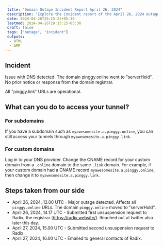 ```yaml
---
 title: "Domain Outage Incident Report April 26, 2024" 
 description: "Explore the incident report of the April 26, 2024 outage. Learn about the steps taken to address the issue."
 date: 2024-04-26T20:15:25+05:30
 lastmod: 2024-04-26T20:15:25+05:30
 draft: false
 tags: ["outage", "incident"]
 outputs:
  - HTML
  - AMP
---
```


## Incident

Issue with DNS detected. The domain pinggy.online went to "serverHold". No prior notice or response from the domain registrar.

All "pinggy.link" URLs are operational.

## What can you do to access your tunnel?

### For subdomains

If you have a subdomain such as `myawesomesite.a.pinggy.online`, you can still access your tunnels through `myawesomesite.a.pinggy.link`.

### For custom domains

Log in to your DNS provider. Change the CNAME record for your custom domain from a `.online` domain to the same `.link` domain. For example, if your custom domain had a CNAME record `myawesomesite.a.pinggy.online`, then change it to `myawesomesite.a.pinggy.link`.


## Steps taken from our side

- April 26, 2024, 13.00 UTC - Major outage detected. Affects all `pinggy.online` URLs. The domain `pinggy.online` moved to "serverHold".
- April 26, 2024, 14.17 UTC - Submitted first unsuspension request to Radix, the registrar (https://radix.website/). Reached out at twitter also later this day.
- April 27, 2024, 15.00 UTC - Submitted second unsuspension request to Radix.
- April 27, 2024, 16.00 UTC - Emailed to general contacts of Radix.
